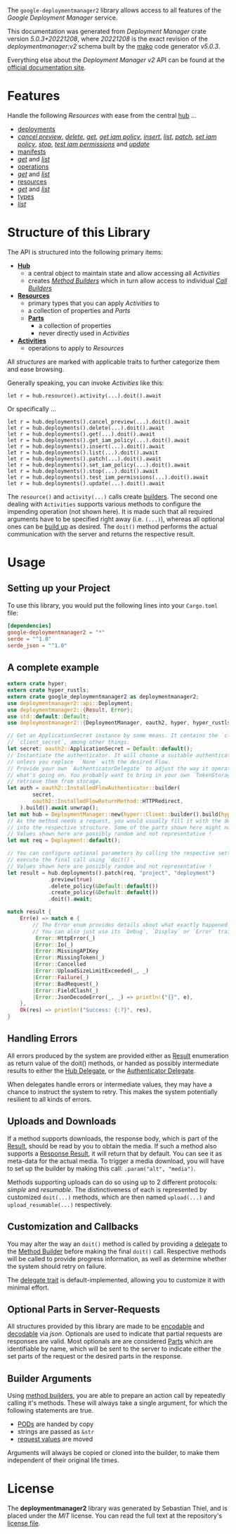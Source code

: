 <!---
DO NOT EDIT !
This file was generated automatically from 'src/generator/templates/api/README.md.mako'
DO NOT EDIT !
-->
The `google-deploymentmanager2` library allows access to all features of the *Google Deployment Manager* service.

This documentation was generated from *Deployment Manager* crate version *5.0.3+20221208*, where *20221208* is the exact revision of the *deploymentmanager:v2* schema built by the [mako](http://www.makotemplates.org/) code generator *v5.0.3*.

Everything else about the *Deployment Manager* *v2* API can be found at the
[official documentation site](https://cloud.google.com/deployment-manager).
# Features

Handle the following *Resources* with ease from the central [hub](https://docs.rs/google-deploymentmanager2/5.0.3+20221208/google_deploymentmanager2/DeploymentManager) ...

* [deployments](https://docs.rs/google-deploymentmanager2/5.0.3+20221208/google_deploymentmanager2/api::Deployment)
 * [*cancel preview*](https://docs.rs/google-deploymentmanager2/5.0.3+20221208/google_deploymentmanager2/api::DeploymentCancelPreviewCall), [*delete*](https://docs.rs/google-deploymentmanager2/5.0.3+20221208/google_deploymentmanager2/api::DeploymentDeleteCall), [*get*](https://docs.rs/google-deploymentmanager2/5.0.3+20221208/google_deploymentmanager2/api::DeploymentGetCall), [*get iam policy*](https://docs.rs/google-deploymentmanager2/5.0.3+20221208/google_deploymentmanager2/api::DeploymentGetIamPolicyCall), [*insert*](https://docs.rs/google-deploymentmanager2/5.0.3+20221208/google_deploymentmanager2/api::DeploymentInsertCall), [*list*](https://docs.rs/google-deploymentmanager2/5.0.3+20221208/google_deploymentmanager2/api::DeploymentListCall), [*patch*](https://docs.rs/google-deploymentmanager2/5.0.3+20221208/google_deploymentmanager2/api::DeploymentPatchCall), [*set iam policy*](https://docs.rs/google-deploymentmanager2/5.0.3+20221208/google_deploymentmanager2/api::DeploymentSetIamPolicyCall), [*stop*](https://docs.rs/google-deploymentmanager2/5.0.3+20221208/google_deploymentmanager2/api::DeploymentStopCall), [*test iam permissions*](https://docs.rs/google-deploymentmanager2/5.0.3+20221208/google_deploymentmanager2/api::DeploymentTestIamPermissionCall) and [*update*](https://docs.rs/google-deploymentmanager2/5.0.3+20221208/google_deploymentmanager2/api::DeploymentUpdateCall)
* [manifests](https://docs.rs/google-deploymentmanager2/5.0.3+20221208/google_deploymentmanager2/api::Manifest)
 * [*get*](https://docs.rs/google-deploymentmanager2/5.0.3+20221208/google_deploymentmanager2/api::ManifestGetCall) and [*list*](https://docs.rs/google-deploymentmanager2/5.0.3+20221208/google_deploymentmanager2/api::ManifestListCall)
* [operations](https://docs.rs/google-deploymentmanager2/5.0.3+20221208/google_deploymentmanager2/api::Operation)
 * [*get*](https://docs.rs/google-deploymentmanager2/5.0.3+20221208/google_deploymentmanager2/api::OperationGetCall) and [*list*](https://docs.rs/google-deploymentmanager2/5.0.3+20221208/google_deploymentmanager2/api::OperationListCall)
* [resources](https://docs.rs/google-deploymentmanager2/5.0.3+20221208/google_deploymentmanager2/api::Resource)
 * [*get*](https://docs.rs/google-deploymentmanager2/5.0.3+20221208/google_deploymentmanager2/api::ResourceGetCall) and [*list*](https://docs.rs/google-deploymentmanager2/5.0.3+20221208/google_deploymentmanager2/api::ResourceListCall)
* [types](https://docs.rs/google-deploymentmanager2/5.0.3+20221208/google_deploymentmanager2/api::Type)
 * [*list*](https://docs.rs/google-deploymentmanager2/5.0.3+20221208/google_deploymentmanager2/api::TypeListCall)




# Structure of this Library

The API is structured into the following primary items:

* **[Hub](https://docs.rs/google-deploymentmanager2/5.0.3+20221208/google_deploymentmanager2/DeploymentManager)**
    * a central object to maintain state and allow accessing all *Activities*
    * creates [*Method Builders*](https://docs.rs/google-deploymentmanager2/5.0.3+20221208/google_deploymentmanager2/client::MethodsBuilder) which in turn
      allow access to individual [*Call Builders*](https://docs.rs/google-deploymentmanager2/5.0.3+20221208/google_deploymentmanager2/client::CallBuilder)
* **[Resources](https://docs.rs/google-deploymentmanager2/5.0.3+20221208/google_deploymentmanager2/client::Resource)**
    * primary types that you can apply *Activities* to
    * a collection of properties and *Parts*
    * **[Parts](https://docs.rs/google-deploymentmanager2/5.0.3+20221208/google_deploymentmanager2/client::Part)**
        * a collection of properties
        * never directly used in *Activities*
* **[Activities](https://docs.rs/google-deploymentmanager2/5.0.3+20221208/google_deploymentmanager2/client::CallBuilder)**
    * operations to apply to *Resources*

All *structures* are marked with applicable traits to further categorize them and ease browsing.

Generally speaking, you can invoke *Activities* like this:

```Rust,ignore
let r = hub.resource().activity(...).doit().await
```

Or specifically ...

```ignore
let r = hub.deployments().cancel_preview(...).doit().await
let r = hub.deployments().delete(...).doit().await
let r = hub.deployments().get(...).doit().await
let r = hub.deployments().get_iam_policy(...).doit().await
let r = hub.deployments().insert(...).doit().await
let r = hub.deployments().list(...).doit().await
let r = hub.deployments().patch(...).doit().await
let r = hub.deployments().set_iam_policy(...).doit().await
let r = hub.deployments().stop(...).doit().await
let r = hub.deployments().test_iam_permissions(...).doit().await
let r = hub.deployments().update(...).doit().await
```

The `resource()` and `activity(...)` calls create [builders][builder-pattern]. The second one dealing with `Activities`
supports various methods to configure the impending operation (not shown here). It is made such that all required arguments have to be
specified right away (i.e. `(...)`), whereas all optional ones can be [build up][builder-pattern] as desired.
The `doit()` method performs the actual communication with the server and returns the respective result.

# Usage

## Setting up your Project

To use this library, you would put the following lines into your `Cargo.toml` file:

```toml
[dependencies]
google-deploymentmanager2 = "*"
serde = "^1.0"
serde_json = "^1.0"
```

## A complete example

```Rust
extern crate hyper;
extern crate hyper_rustls;
extern crate google_deploymentmanager2 as deploymentmanager2;
use deploymentmanager2::api::Deployment;
use deploymentmanager2::{Result, Error};
use std::default::Default;
use deploymentmanager2::{DeploymentManager, oauth2, hyper, hyper_rustls, chrono, FieldMask};

// Get an ApplicationSecret instance by some means. It contains the `client_id` and
// `client_secret`, among other things.
let secret: oauth2::ApplicationSecret = Default::default();
// Instantiate the authenticator. It will choose a suitable authentication flow for you,
// unless you replace  `None` with the desired Flow.
// Provide your own `AuthenticatorDelegate` to adjust the way it operates and get feedback about
// what's going on. You probably want to bring in your own `TokenStorage` to persist tokens and
// retrieve them from storage.
let auth = oauth2::InstalledFlowAuthenticator::builder(
        secret,
        oauth2::InstalledFlowReturnMethod::HTTPRedirect,
    ).build().await.unwrap();
let mut hub = DeploymentManager::new(hyper::Client::builder().build(hyper_rustls::HttpsConnectorBuilder::new().with_native_roots().https_or_http().enable_http1().build()), auth);
// As the method needs a request, you would usually fill it with the desired information
// into the respective structure. Some of the parts shown here might not be applicable !
// Values shown here are possibly random and not representative !
let mut req = Deployment::default();

// You can configure optional parameters by calling the respective setters at will, and
// execute the final call using `doit()`.
// Values shown here are possibly random and not representative !
let result = hub.deployments().patch(req, "project", "deployment")
             .preview(true)
             .delete_policy(&Default::default())
             .create_policy(&Default::default())
             .doit().await;

match result {
    Err(e) => match e {
        // The Error enum provides details about what exactly happened.
        // You can also just use its `Debug`, `Display` or `Error` traits
         Error::HttpError(_)
        |Error::Io(_)
        |Error::MissingAPIKey
        |Error::MissingToken(_)
        |Error::Cancelled
        |Error::UploadSizeLimitExceeded(_, _)
        |Error::Failure(_)
        |Error::BadRequest(_)
        |Error::FieldClash(_)
        |Error::JsonDecodeError(_, _) => println!("{}", e),
    },
    Ok(res) => println!("Success: {:?}", res),
}

```
## Handling Errors

All errors produced by the system are provided either as [Result](https://docs.rs/google-deploymentmanager2/5.0.3+20221208/google_deploymentmanager2/client::Result) enumeration as return value of
the doit() methods, or handed as possibly intermediate results to either the
[Hub Delegate](https://docs.rs/google-deploymentmanager2/5.0.3+20221208/google_deploymentmanager2/client::Delegate), or the [Authenticator Delegate](https://docs.rs/yup-oauth2/*/yup_oauth2/trait.AuthenticatorDelegate.html).

When delegates handle errors or intermediate values, they may have a chance to instruct the system to retry. This
makes the system potentially resilient to all kinds of errors.

## Uploads and Downloads
If a method supports downloads, the response body, which is part of the [Result](https://docs.rs/google-deploymentmanager2/5.0.3+20221208/google_deploymentmanager2/client::Result), should be
read by you to obtain the media.
If such a method also supports a [Response Result](https://docs.rs/google-deploymentmanager2/5.0.3+20221208/google_deploymentmanager2/client::ResponseResult), it will return that by default.
You can see it as meta-data for the actual media. To trigger a media download, you will have to set up the builder by making
this call: `.param("alt", "media")`.

Methods supporting uploads can do so using up to 2 different protocols:
*simple* and *resumable*. The distinctiveness of each is represented by customized
`doit(...)` methods, which are then named `upload(...)` and `upload_resumable(...)` respectively.

## Customization and Callbacks

You may alter the way an `doit()` method is called by providing a [delegate](https://docs.rs/google-deploymentmanager2/5.0.3+20221208/google_deploymentmanager2/client::Delegate) to the
[Method Builder](https://docs.rs/google-deploymentmanager2/5.0.3+20221208/google_deploymentmanager2/client::CallBuilder) before making the final `doit()` call.
Respective methods will be called to provide progress information, as well as determine whether the system should
retry on failure.

The [delegate trait](https://docs.rs/google-deploymentmanager2/5.0.3+20221208/google_deploymentmanager2/client::Delegate) is default-implemented, allowing you to customize it with minimal effort.

## Optional Parts in Server-Requests

All structures provided by this library are made to be [encodable](https://docs.rs/google-deploymentmanager2/5.0.3+20221208/google_deploymentmanager2/client::RequestValue) and
[decodable](https://docs.rs/google-deploymentmanager2/5.0.3+20221208/google_deploymentmanager2/client::ResponseResult) via *json*. Optionals are used to indicate that partial requests are responses
are valid.
Most optionals are are considered [Parts](https://docs.rs/google-deploymentmanager2/5.0.3+20221208/google_deploymentmanager2/client::Part) which are identifiable by name, which will be sent to
the server to indicate either the set parts of the request or the desired parts in the response.

## Builder Arguments

Using [method builders](https://docs.rs/google-deploymentmanager2/5.0.3+20221208/google_deploymentmanager2/client::CallBuilder), you are able to prepare an action call by repeatedly calling it's methods.
These will always take a single argument, for which the following statements are true.

* [PODs][wiki-pod] are handed by copy
* strings are passed as `&str`
* [request values](https://docs.rs/google-deploymentmanager2/5.0.3+20221208/google_deploymentmanager2/client::RequestValue) are moved

Arguments will always be copied or cloned into the builder, to make them independent of their original life times.

[wiki-pod]: http://en.wikipedia.org/wiki/Plain_old_data_structure
[builder-pattern]: http://en.wikipedia.org/wiki/Builder_pattern
[google-go-api]: https://github.com/google/google-api-go-client

# License
The **deploymentmanager2** library was generated by Sebastian Thiel, and is placed
under the *MIT* license.
You can read the full text at the repository's [license file][repo-license].

[repo-license]: https://github.com/Byron/google-apis-rsblob/main/LICENSE.md

